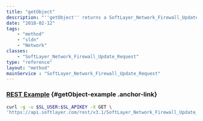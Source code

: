 ```yaml
---
title: "getObject"
description: "''getObject'' returns a SoftLayer_Network_Firewall_Update_Request object. You can only get historical objects for servers attached to your account that have a network firewall enabled. ''createObject'' inserts a new SoftLayer_Network_Firewall_Update_Request object. You can only insert requests for servers attached to your account that have a network firewall enabled. ''getFirewallUpdateRequestRuleAttributes'' Get the possible attribute values for a firewall update request rule. "
date: "2018-02-12"
tags:
    - "method"
    - "sldn"
    - "Network"
classes:
    - "SoftLayer_Network_Firewall_Update_Request"
type: "reference"
layout: "method"
mainService : "SoftLayer_Network_Firewall_Update_Request"
---
```


### [REST Example](#getObject-example) <a href="/article/rest/"><i class="fas fa-question"></i></a> {#getObject-example .anchor-link} 
```bash
curl -g -u $SL_USER:$SL_APIKEY -X GET \
'https://api.softlayer.com/rest/v3.1/SoftLayer_Network_Firewall_Update_Request/{SoftLayer_Network_Firewall_Update_RequestID}/getObject'
```
